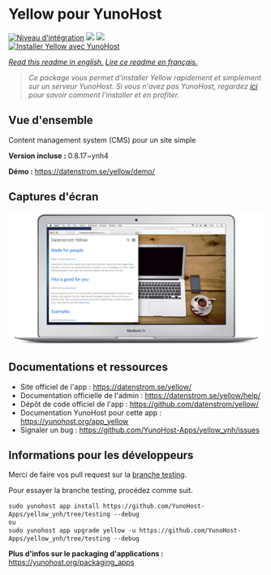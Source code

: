 # Yellow pour YunoHost

[![Niveau d'intégration](https://dash.yunohost.org/integration/yellow.svg)](https://dash.yunohost.org/appci/app/yellow) ![](https://ci-apps.yunohost.org/ci/badges/yellow.status.svg) ![](https://ci-apps.yunohost.org/ci/badges/yellow.maintain.svg)  
[![Installer Yellow avec YunoHost](https://install-app.yunohost.org/install-with-yunohost.svg)](https://install-app.yunohost.org/?app=yellow)

*[Read this readme in english.](./README.md)*
*[Lire ce readme en français.](./README_fr.md)*

> *Ce package vous permet d'installer Yellow rapidement et simplement sur un serveur YunoHost.
Si vous n'avez pas YunoHost, regardez [ici](https://yunohost.org/#/install) pour savoir comment l'installer et en profiter.*

## Vue d'ensemble

Content management system (CMS) pour un site simple

**Version incluse :** 0.8.17~ynh4

**Démo :** https://datenstrom.se/yellow/demo/

## Captures d'écran

![](./doc/screenshots/datenstrom-yellow-en.png)

## Documentations et ressources

* Site officiel de l'app : https://datenstrom.se/yellow/
* Documentation officielle de l'admin : https://datenstrom.se/yellow/help/
* Dépôt de code officiel de l'app : https://github.com/datenstrom/yellow/
* Documentation YunoHost pour cette app : https://yunohost.org/app_yellow
* Signaler un bug : https://github.com/YunoHost-Apps/yellow_ynh/issues

## Informations pour les développeurs

Merci de faire vos pull request sur la [branche testing](https://github.com/YunoHost-Apps/yellow_ynh/tree/testing).

Pour essayer la branche testing, procédez comme suit.
```
sudo yunohost app install https://github.com/YunoHost-Apps/yellow_ynh/tree/testing --debug
ou
sudo yunohost app upgrade yellow -u https://github.com/YunoHost-Apps/yellow_ynh/tree/testing --debug
```

**Plus d'infos sur le packaging d'applications :** https://yunohost.org/packaging_apps